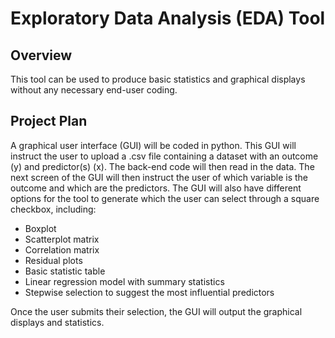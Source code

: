 # Exploratory Data Analysis (EDA) Tool

## Overview

This tool can be used to produce basic statistics and graphical displays without any necessary end-user coding.

## Project Plan

A graphical user interface (GUI) will be coded in python. This GUI will instruct the user to upload a .csv file containing a dataset with an outcome (y) and predictor(s) (x). The back-end code will then read in the data. The next screen of the GUI will then instruct the user of which variable is the outcome and which are the predictors. The GUI will also have different options for the tool to generate which the user can select through a square checkbox, including:

* Boxplot
* Scatterplot matrix
* Correlation matrix
* Residual plots
* Basic statistic table
* Linear regression model with summary statistics
* Stepwise selection to suggest the most influential predictors

Once the user submits their selection, the GUI will output the graphical displays and statistics.
